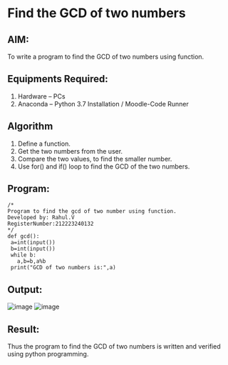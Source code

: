 # Find the GCD of two numbers

## AIM:
To write a program to find the GCD of two numbers using function.

## Equipments Required:
1. Hardware – PCs
2. Anaconda – Python 3.7 Installation / Moodle-Code Runner

## Algorithm
1. Define a function.
2. Get the two numbers from the user.
3. Compare the two values, to find the smaller number.
4. Use for() and if() loop to find the GCD of the two numbers.

## Program:
```
/*
Program to find the gcd of two number using function.
Developed by: Rahul.V
RegisterNumber:212223240132  
*/
def gcd():
 a=int(input())
 b=int(input())
 while b:
   a,b=b,a%b
 print("GCD of two numbers is:",a)

```

## Output:
![image](https://github.com/Rahulv2005/GCD-of-two-numbers/assets/152600335/02538998-3f90-4b52-af9a-2b640212dfc2)
![image](https://github.com/Rahulv2005/GCD-of-two-numbers/assets/152600335/d6afda3d-6d24-4b6b-a3d5-f62ae2e45e55)






## Result:
Thus the program to find the GCD of two numbers is written and verified using python programming.
